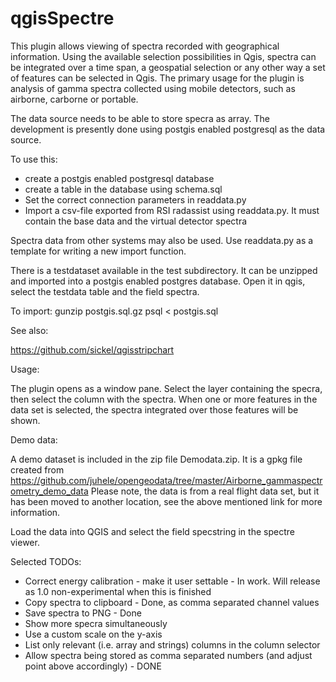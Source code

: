 # qgisSpectre

This plugin allows viewing of spectra recorded with geographical information. Using the available selection possibilities in Qgis, spectra can be integrated over a time span, a geospatial selection or any other way a set of features can be selected in Qgis. The primary usage for the plugin is analysis of gamma spectra collected using mobile detectors, such as airborne, carborne or portable. 

The data source needs to be able to store specra as array. The development is presently done using postgis enabled postgresql as the data source.

To use this:

* create a postgis enabled postgresql database
* create a table in the database using schema.sql
* Set the correct connection parameters in readdata.py
* Import a csv-file exported from RSI radassist using readdata.py. It must contain the base data and the virtual detector spectra

Spectra data from other systems may also be used. Use readdata.py as a template for writing a new import function.

There is a testdataset available in the test subdirectory. It can be unzipped and imported into a postgis enabled postgres database. Open it in qgis, select the testdata table and the field spectra.

To import:
gunzip postgis.sql.gz
psql <database> < postgis.sql


See also:

https://github.com/sickel/qgisstripchart


Usage:

The plugin opens as a window pane. Select the layer containing the specra, then select the column with the spectra. When one or more features in the data set is selected, the spectra integrated over those features will be shown.

Demo data:

A demo dataset is included in the zip file Demodata.zip. It is a gpkg file created from https://github.com/juhele/opengeodata/tree/master/Airborne_gammaspectrometry_demo_data Please note, the data is from a real flight data set, but it has been moved to another location, see the above mentioned link for more information.

Load the data into QGIS and select the field specstring in the spectre viewer.


Selected TODOs:

- Correct energy calibration - make it user settable - In work. Will release as 1.0 non-experimental when this is finished
- Copy spectra to clipboard - Done, as comma separated channel values
- Save spectra to PNG - Done
- Show more specra simultaneously
- Use a custom scale on the y-axis
- List only relevant (i.e. array and strings) columns in the column selector
- Allow spectra being stored as comma separated numbers (and adjust point above accordingly) - DONE

